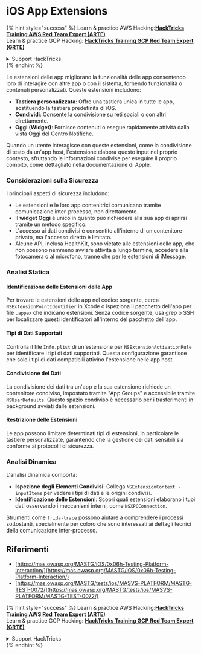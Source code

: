 # iOS App Extensions

{% hint style="success" %}
Learn & practice AWS Hacking:<img src="/.gitbook/assets/arte.png" alt="" data-size="line">[**HackTricks Training AWS Red Team Expert (ARTE)**](https://training.hacktricks.xyz/courses/arte)<img src="/.gitbook/assets/arte.png" alt="" data-size="line">\
Learn & practice GCP Hacking: <img src="/.gitbook/assets/grte.png" alt="" data-size="line">[**HackTricks Training GCP Red Team Expert (GRTE)**<img src="/.gitbook/assets/grte.png" alt="" data-size="line">](https://training.hacktricks.xyz/courses/grte)

<details>

<summary>Support HackTricks</summary>

* Check the [**subscription plans**](https://github.com/sponsors/carlospolop)!
* **Join the** 💬 [**Discord group**](https://discord.gg/hRep4RUj7f) or the [**telegram group**](https://t.me/peass) or **follow** us on **Twitter** 🐦 [**@hacktricks\_live**](https://twitter.com/hacktricks\_live)**.**
* **Share hacking tricks by submitting PRs to the** [**HackTricks**](https://github.com/carlospolop/hacktricks) and [**HackTricks Cloud**](https://github.com/carlospolop/hacktricks-cloud) github repos.

</details>
{% endhint %}

Le estensioni delle app migliorano la funzionalità delle app consentendo loro di interagire con altre app o con il sistema, fornendo funzionalità o contenuti personalizzati. Queste estensioni includono:

- **Tastiera personalizzata**: Offre una tastiera unica in tutte le app, sostituendo la tastiera predefinita di iOS.
- **Condividi**: Consente la condivisione su reti sociali o con altri direttamente.
- **Oggi (Widget)**: Fornisce contenuti o esegue rapidamente attività dalla vista Oggi del Centro Notifiche.

Quando un utente interagisce con queste estensioni, come la condivisione di testo da un'app host, l'estensione elabora questo input nel proprio contesto, sfruttando le informazioni condivise per eseguire il proprio compito, come dettagliato nella documentazione di Apple.

### **Considerazioni sulla Sicurezza**

I principali aspetti di sicurezza includono:

- Le estensioni e le loro app contenitrici comunicano tramite comunicazione inter-processo, non direttamente.
- Il **widget Oggi** è unico in quanto può richiedere alla sua app di aprirsi tramite un metodo specifico.
- L'accesso ai dati condivisi è consentito all'interno di un contenitore privato, ma l'accesso diretto è limitato.
- Alcune API, inclusa HealthKit, sono vietate alle estensioni delle app, che non possono nemmeno avviare attività a lungo termine, accedere alla fotocamera o al microfono, tranne che per le estensioni di iMessage.

### Analisi Statica

#### **Identificazione delle Estensioni delle App**

Per trovare le estensioni delle app nel codice sorgente, cerca `NSExtensionPointIdentifier` in Xcode o ispeziona il pacchetto dell'app per file `.appex` che indicano estensioni. Senza codice sorgente, usa grep o SSH per localizzare questi identificatori all'interno del pacchetto dell'app.

#### **Tipi di Dati Supportati**

Controlla il file `Info.plist` di un'estensione per `NSExtensionActivationRule` per identificare i tipi di dati supportati. Questa configurazione garantisce che solo i tipi di dati compatibili attivino l'estensione nelle app host.

#### **Condivisione dei Dati**

La condivisione dei dati tra un'app e la sua estensione richiede un contenitore condiviso, impostato tramite "App Groups" e accessibile tramite `NSUserDefaults`. Questo spazio condiviso è necessario per i trasferimenti in background avviati dalle estensioni.

#### **Restrizione delle Estensioni**

Le app possono limitare determinati tipi di estensioni, in particolare le tastiere personalizzate, garantendo che la gestione dei dati sensibili sia conforme ai protocolli di sicurezza.

### Analisi Dinamica

L'analisi dinamica comporta:

- **Ispezione degli Elementi Condivisi**: Collega `NSExtensionContext - inputItems` per vedere i tipi di dati e le origini condivisi.
- **Identificazione delle Estensioni**: Scopri quali estensioni elaborano i tuoi dati osservando i meccanismi interni, come `NSXPCConnection`.

Strumenti come `frida-trace` possono aiutare a comprendere i processi sottostanti, specialmente per coloro che sono interessati ai dettagli tecnici della comunicazione inter-processo.

## Riferimenti
* [https://mas.owasp.org/MASTG/iOS/0x06h-Testing-Platform-Interaction/](https://mas.owasp.org/MASTG/iOS/0x06h-Testing-Platform-Interaction/)
* [https://mas.owasp.org/MASTG/tests/ios/MASVS-PLATFORM/MASTG-TEST-0072/](https://mas.owasp.org/MASTG/tests/ios/MASVS-PLATFORM/MASTG-TEST-0072/)

{% hint style="success" %}
Learn & practice AWS Hacking:<img src="/.gitbook/assets/arte.png" alt="" data-size="line">[**HackTricks Training AWS Red Team Expert (ARTE)**](https://training.hacktricks.xyz/courses/arte)<img src="/.gitbook/assets/arte.png" alt="" data-size="line">\
Learn & practice GCP Hacking: <img src="/.gitbook/assets/grte.png" alt="" data-size="line">[**HackTricks Training GCP Red Team Expert (GRTE)**<img src="/.gitbook/assets/grte.png" alt="" data-size="line">](https://training.hacktricks.xyz/courses/grte)

<details>

<summary>Support HackTricks</summary>

* Check the [**subscription plans**](https://github.com/sponsors/carlospolop)!
* **Join the** 💬 [**Discord group**](https://discord.gg/hRep4RUj7f) or the [**telegram group**](https://t.me/peass) or **follow** us on **Twitter** 🐦 [**@hacktricks\_live**](https://twitter.com/hacktricks\_live)**.**
* **Share hacking tricks by submitting PRs to the** [**HackTricks**](https://github.com/carlospolop/hacktricks) and [**HackTricks Cloud**](https://github.com/carlospolop/hacktricks-cloud) github repos.

</details>
{% endhint %}
